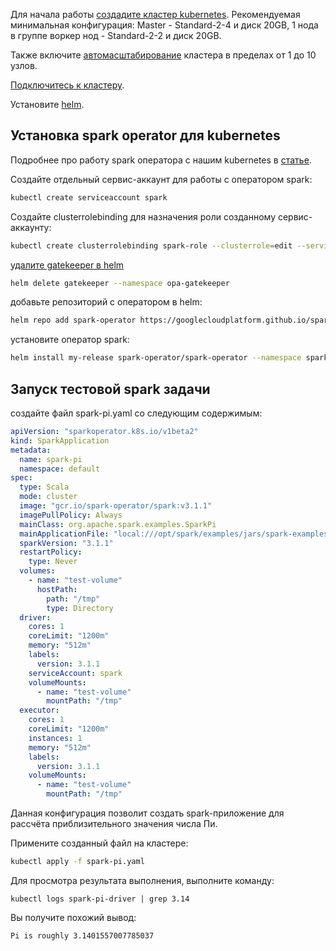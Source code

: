 Для начала работы [создадите кластер kubernetes](../../../k8s-start/create-k8s/). Рекомендуемая минимальная конфигурация: Master - Standard-2-4 и диск 20GB,
1 нода в группе воркер нод - Standard-2-2 и диск 20GB. 

Также включите [автомасштабирование](../../../k8s-clusters/k8s-scale/) кластера в пределах от 1 до 10 узлов.

[Подключитесь к кластеру](../../../k8s-start/connect-k8s/).

Установите [helm](../../k8s-helm/).

## Установка spark operator для kubernetes

Подробнее про работу spark оператора с нашим kubernetes в [статье](https://habr.com/ru/company/vk/blog/549052/).

Создайте отдельный сервис-аккаунт для работы с оператором spark:

```bash
kubectl create serviceaccount spark
```

Создайте clusterrolebinding для назначения роли созданному сервис-аккаунту:

```bash
kubectl create clusterrolebinding spark-role --clusterrole=edit --serviceaccount=default:spark --namespace=default
```

[удалите gatekeeper в helm](../../k8s-gatekeeper/k8s-opa/)


```bash
helm delete gatekeeper --namespace opa-gatekeeper
```

добавьте репозиторий с оператором в helm:

```bash
helm repo add spark-operator https://googlecloudplatform.github.io/spark-on-k8s-operator
```

установите оператор spark:

```bash
helm install my-release spark-operator/spark-operator --namespace spark-operator --set webhook.enable=true --create-namespace
```

## Запуск тестовой spark задачи

создайте файл spark-pi.yaml со следующим содержимым:

```yaml
apiVersion: "sparkoperator.k8s.io/v1beta2"
kind: SparkApplication
metadata:
  name: spark-pi
  namespace: default
spec:
  type: Scala
  mode: cluster
  image: "gcr.io/spark-operator/spark:v3.1.1"
  imagePullPolicy: Always
  mainClass: org.apache.spark.examples.SparkPi
  mainApplicationFile: "local:///opt/spark/examples/jars/spark-examples_2.12-3.1.1.jar"
  sparkVersion: "3.1.1"
  restartPolicy:
    type: Never
  volumes:
    - name: "test-volume"
      hostPath:
        path: "/tmp"
        type: Directory
  driver:
    cores: 1
    coreLimit: "1200m"
    memory: "512m"
    labels:
      version: 3.1.1
    serviceAccount: spark
    volumeMounts:
      - name: "test-volume"
        mountPath: "/tmp"
  executor:
    cores: 1
    coreLimit: "1200m"
    instances: 1
    memory: "512m"
    labels:
      version: 3.1.1
    volumeMounts:
      - name: "test-volume"
        mountPath: "/tmp"
```
Данная конфигурация позволит создать spark-приложение для рассчёта приблизительного значения числа Пи.

Примените созданный файл на кластере:

```bash
kubectl apply -f spark-pi.yaml
```

Для просмотра результата выполнения, выполните команду:
```shell
kubectl logs spark-pi-driver | grep 3.14
```

Вы получите похожий вывод:
```
Pi is roughly 3.1401557007785037
```